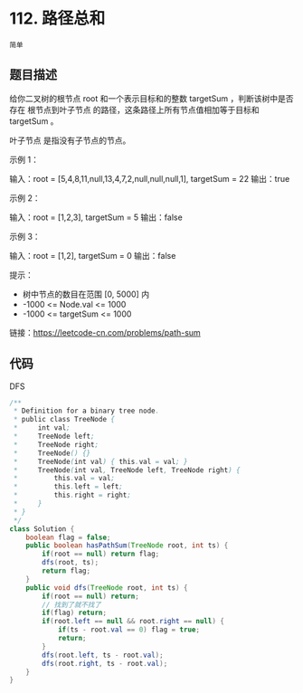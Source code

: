 # 112. 路径总和

`简单`

## 题目描述

给你二叉树的根节点 root 和一个表示目标和的整数 targetSum ，判断该树中是否存在 根节点到叶子节点 的路径，这条路径上所有节点值相加等于目标和 targetSum 。

叶子节点 是指没有子节点的节点。

 

示例 1：

输入：root = [5,4,8,11,null,13,4,7,2,null,null,null,1], targetSum = 22
输出：true

示例 2：

输入：root = [1,2,3], targetSum = 5
输出：false

示例 3：

输入：root = [1,2], targetSum = 0
输出：false

 

提示：

- 树中节点的数目在范围 [0, 5000] 内
- -1000 <= Node.val <= 1000
- -1000 <= targetSum <= 1000

链接：https://leetcode-cn.com/problems/path-sum

## 代码

DFS

```java
/**
 * Definition for a binary tree node.
 * public class TreeNode {
 *     int val;
 *     TreeNode left;
 *     TreeNode right;
 *     TreeNode() {}
 *     TreeNode(int val) { this.val = val; }
 *     TreeNode(int val, TreeNode left, TreeNode right) {
 *         this.val = val;
 *         this.left = left;
 *         this.right = right;
 *     }
 * }
 */
class Solution {
    boolean flag = false;
    public boolean hasPathSum(TreeNode root, int ts) {
        if(root == null) return flag;
        dfs(root, ts);
        return flag;
    }
    public void dfs(TreeNode root, int ts) {
        if(root == null) return;
        // 找到了就不找了
        if(flag) return;
        if(root.left == null && root.right == null) {
            if(ts - root.val == 0) flag = true;
            return;
        }
        dfs(root.left, ts - root.val);
        dfs(root.right, ts - root.val);
    }
}
```

